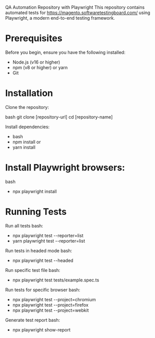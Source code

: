 QA Automation Repository with Playwright
This repository contains automated tests for https://magento.softwaretestingboard.com/ using Playwright, a modern end-to-end testing framework.

# Prerequisites
Before you begin, ensure you have the following installed:

- Node.js (v16 or higher)
- npm (v8 or higher) or yarn
- Git

# Installation
Clone the repository:

bash
git clone [repository-url]
cd [repository-name]

Install dependencies:

- bash
- npm install
or
- yarn install


# Install Playwright browsers:

bash
- npx playwright install

# Running Tests
Run all tests
bash:
- npx playwright test --reporter=list
- yarn playwright test --reporter=list


Run tests in headed mode
bash: 
- npx playwright test --headed

Run specific test file
bash:
- npx playwright test tests/example.spec.ts

Run tests for specific browser
bash: 
- npx playwright test --project=chromium 
- npx playwright test --project=firefox
- npx playwright test --project=webkit
  
Generate test report
bash:
- npx playwright show-report
